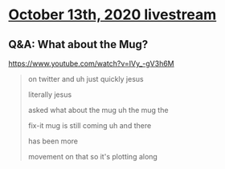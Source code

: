 # [October 13th, 2020 livestream](../2020-10-13.md)
## Q&A: What about the Mug?
https://www.youtube.com/watch?v=IVy_-gV3h6M
> on twitter and uh just quickly jesus
> 
> literally jesus
> 
> asked what about the mug uh the mug the
> 
> fix-it mug is still coming uh and there
> 
> has been more
> 
> movement on that so it's plotting along
> 
